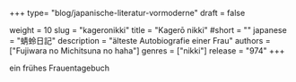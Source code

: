 +++
type= "blog/japanische-literatur-vormoderne"
draft = false

weight = 10
slug = "kageronikki"
title = "Kagerō nikki"
#short = ""
japanese = "蜻蛉日記"
description = "älteste Autobiografie einer Frau"
authors = ["Fujiwara no Michitsuna no haha"]
genres = ["nikki"]
release = "974"
+++

ein frühes Frauentagebuch